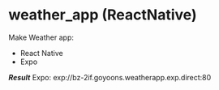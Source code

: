 # weather_app (ReactNative)
Make Weather app:
 - React Native
 - Expo

***Result***
Expo: exp://bz-2if.goyoons.weatherapp.exp.direct:80 

